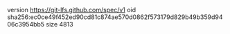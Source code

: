 version https://git-lfs.github.com/spec/v1
oid sha256:ec0ce49f452ed90cd81c874ae570d0862f573179d829b49b359d9406c3954bb5
size 4813

